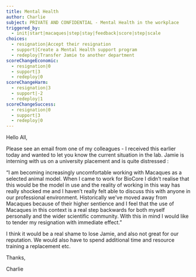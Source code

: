 ```yaml
---
title: Mental Health
author: Charlie
subject: PRIVATE AND CONFIDENTIAL - Mental Health in the workplace
triggered_by:
  - init|start|macaques|step|stay|feedback|score|step|scale
choices:
  - resignation|Accept their resignation
  - support|Create a Mental Health support program
  - redeploy|Transfer Jamie to another department
scoreChangeEconomic:
  - resignation|0
  - support|3
  - redeploy|0
scoreChangeHarm:
  - resignation|3
  - support|-2
  - redeploy|1
scoreChangeSuccess:
  - resignation|0
  - support|3
  - redeploy|0
---
```



Hello All,

Please see an email from one of my colleagues - I received this earlier today and wanted to let you know the current situation in the lab. Jamie is interning with us on a university placement and is quite distressed : 

“I am becoming increasingly uncomfortable working with Macaques as a selected animal model. When I came to work for BioCore I didn’t realise that this would be the model in use and the reality of working in this way has really shocked me and I haven’t really felt able to discuss this with anyone in our professional environment.  Historically we've moved away from Macaques because of their higher sentience and I feel that the use of Macaques in this context is a real step backwards for both myself personally and the wider scientific community. With this in mind I would like to tender my resignation with immediate effect.” 

I think it would be a real shame to lose Jamie, and also not great for our reputation. We would also have to spend additional time and resource training a replacement etc. 

Thanks,

Charlie
